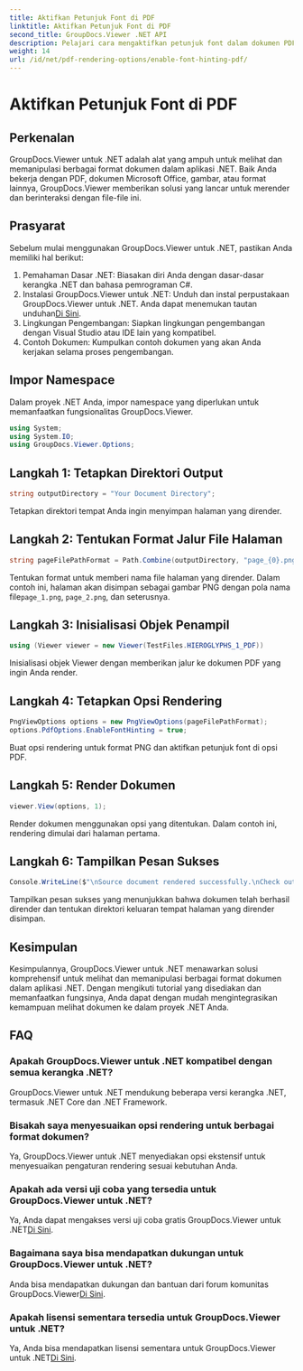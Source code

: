 ```yaml
---
title: Aktifkan Petunjuk Font di PDF
linktitle: Aktifkan Petunjuk Font di PDF
second_title: GroupDocs.Viewer .NET API
description: Pelajari cara mengaktifkan petunjuk font dalam dokumen PDF menggunakan GroupDocs.Viewer untuk .NET. Ikuti tutorial langkah demi langkah kami untuk integrasi yang lancar.
weight: 14
url: /id/net/pdf-rendering-options/enable-font-hinting-pdf/
---
```


# Aktifkan Petunjuk Font di PDF

## Perkenalan
GroupDocs.Viewer untuk .NET adalah alat yang ampuh untuk melihat dan memanipulasi berbagai format dokumen dalam aplikasi .NET. Baik Anda bekerja dengan PDF, dokumen Microsoft Office, gambar, atau format lainnya, GroupDocs.Viewer memberikan solusi yang lancar untuk merender dan berinteraksi dengan file-file ini.
## Prasyarat
Sebelum mulai menggunakan GroupDocs.Viewer untuk .NET, pastikan Anda memiliki hal berikut:
1. Pemahaman Dasar .NET: Biasakan diri Anda dengan dasar-dasar kerangka .NET dan bahasa pemrograman C#.
2.  Instalasi GroupDocs.Viewer untuk .NET: Unduh dan instal perpustakaan GroupDocs.Viewer untuk .NET. Anda dapat menemukan tautan unduhan[Di Sini](https://releases.groupdocs.com/viewer/net/).
3. Lingkungan Pengembangan: Siapkan lingkungan pengembangan dengan Visual Studio atau IDE lain yang kompatibel.
4. Contoh Dokumen: Kumpulkan contoh dokumen yang akan Anda kerjakan selama proses pengembangan.

## Impor Namespace
Dalam proyek .NET Anda, impor namespace yang diperlukan untuk memanfaatkan fungsionalitas GroupDocs.Viewer.

```csharp
using System;
using System.IO;
using GroupDocs.Viewer.Options;
```
## Langkah 1: Tetapkan Direktori Output
```csharp
string outputDirectory = "Your Document Directory";
```
Tetapkan direktori tempat Anda ingin menyimpan halaman yang dirender.
## Langkah 2: Tentukan Format Jalur File Halaman
```csharp
string pageFilePathFormat = Path.Combine(outputDirectory, "page_{0}.png");
```
 Tentukan format untuk memberi nama file halaman yang dirender. Dalam contoh ini, halaman akan disimpan sebagai gambar PNG dengan pola nama file`page_1.png`, `page_2.png`, dan seterusnya.
## Langkah 3: Inisialisasi Objek Penampil
```csharp
using (Viewer viewer = new Viewer(TestFiles.HIEROGLYPHS_1_PDF))
```
Inisialisasi objek Viewer dengan memberikan jalur ke dokumen PDF yang ingin Anda render.
## Langkah 4: Tetapkan Opsi Rendering
```csharp
PngViewOptions options = new PngViewOptions(pageFilePathFormat);
options.PdfOptions.EnableFontHinting = true;
```
Buat opsi rendering untuk format PNG dan aktifkan petunjuk font di opsi PDF.
## Langkah 5: Render Dokumen
```csharp
viewer.View(options, 1);
```
Render dokumen menggunakan opsi yang ditentukan. Dalam contoh ini, rendering dimulai dari halaman pertama.
## Langkah 6: Tampilkan Pesan Sukses
```csharp
Console.WriteLine($"\nSource document rendered successfully.\nCheck output in {outputDirectory}.");
```
Tampilkan pesan sukses yang menunjukkan bahwa dokumen telah berhasil dirender dan tentukan direktori keluaran tempat halaman yang dirender disimpan.

## Kesimpulan
Kesimpulannya, GroupDocs.Viewer untuk .NET menawarkan solusi komprehensif untuk melihat dan memanipulasi berbagai format dokumen dalam aplikasi .NET. Dengan mengikuti tutorial yang disediakan dan memanfaatkan fungsinya, Anda dapat dengan mudah mengintegrasikan kemampuan melihat dokumen ke dalam proyek .NET Anda.
## FAQ
### Apakah GroupDocs.Viewer untuk .NET kompatibel dengan semua kerangka .NET?
GroupDocs.Viewer untuk .NET mendukung beberapa versi kerangka .NET, termasuk .NET Core dan .NET Framework.
### Bisakah saya menyesuaikan opsi rendering untuk berbagai format dokumen?
Ya, GroupDocs.Viewer untuk .NET menyediakan opsi ekstensif untuk menyesuaikan pengaturan rendering sesuai kebutuhan Anda.
### Apakah ada versi uji coba yang tersedia untuk GroupDocs.Viewer untuk .NET?
 Ya, Anda dapat mengakses versi uji coba gratis GroupDocs.Viewer untuk .NET[Di Sini](https://releases.groupdocs.com/).
### Bagaimana saya bisa mendapatkan dukungan untuk GroupDocs.Viewer untuk .NET?
 Anda bisa mendapatkan dukungan dan bantuan dari forum komunitas GroupDocs.Viewer[Di Sini](https://forum.groupdocs.com/c/viewer/9).
### Apakah lisensi sementara tersedia untuk GroupDocs.Viewer untuk .NET?
 Ya, Anda bisa mendapatkan lisensi sementara untuk GroupDocs.Viewer untuk .NET[Di Sini](https://purchase.groupdocs.com/temporary-license/).